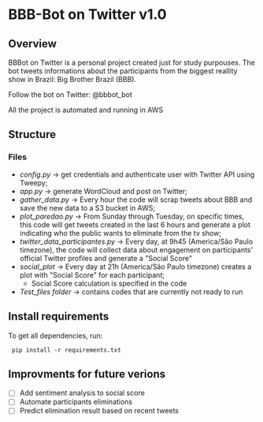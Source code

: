 # BBB-Bot on Twitter v1.0

## Overview

BBBot on Twitter is a personal project created just for study purpouses. The bot tweets informations about the participants from the biggest reallity show in Brazil: Big Brother Brazil (BBB).

Follow the bot on Twitter: @bbbot_bot

All the project is automated and running in AWS

## Structure
### Files

- *config.py* -> get credentials and authenticate user with Twitter API using Tweepy;  
- *app.py* -> generate WordCloud and post on Twitter;
- *gather_data.py* -> Every hour the code will scrap tweets about BBB and save the new data to a S3 bucket in AWS;
- *plot_paredao.py* -> From Sunday through Tuesday, on specific times, this code will get tweets created in the last 6 hours and generate a plot indicating who the public wants to eliminate from the tv show;
- *twitter_data_participantes.py* -> Every day, at 9h45 (America/São Paulo timezone), the code will collect data about engagement on participants' official Twitter profiles and generate a "Social Score"
- *social_plot* -> Every day at 21h (America/São Paulo timezone) creates a plot with "Social Score" for each participant;
    - Social Score calculation is specified in the code
- *Test_files folder* -> contains codes that are currently not ready to run

## Install requirements

To get all dependencies, run:
```
 pip install -r requirements.txt
```

## Improvments for future verions
- [ ] Add sentiment analysis to social score
- [ ] Automate participants eliminations
- [ ] Predict elimination result based on recent tweets
